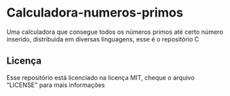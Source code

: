 # Calculadora-numeros-primos
Uma calculadora que consegue todos os números primos até certo número inserido, distribuida em diversas linguagens, esse é o repositório C
## Licença
Esse repositório está licenciado na licença MIT, cheque o arquivo "LICENSE" para mais informações
